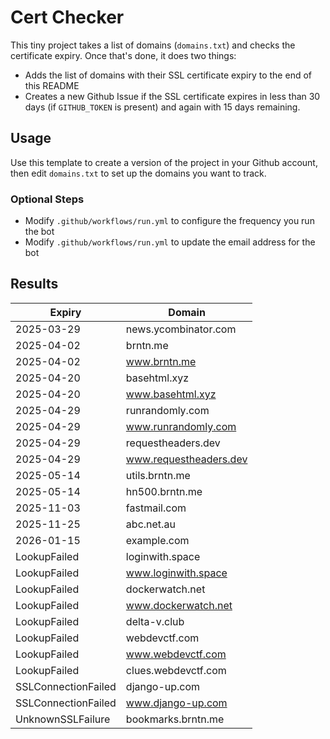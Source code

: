 # Cert Checker

This tiny project takes a list of domains (`domains.txt`) and checks the certificate expiry. Once that's done, it does two things:

- Adds the list of domains with their SSL certificate expiry to the end of this README
- Creates a new Github Issue if the SSL certificate expires in less than 30 days (if `GITHUB_TOKEN` is present) and again with 15 days remaining.


## Usage

Use this template to create a version of the project in your Github account, then edit `domains.txt` to set up the domains you want to track.


### Optional Steps

- Modify `.github/workflows/run.yml` to configure the frequency you run the bot
- Modify `.github/workflows/run.yml` to update the email address for the bot

## Results

| Expiry    | Domain   |
|-----------|----------|
| 2025-03-29 | news.ycombinator.com |
| 2025-04-02 | brntn.me |
| 2025-04-02 | www.brntn.me |
| 2025-04-20 | basehtml.xyz |
| 2025-04-20 | www.basehtml.xyz |
| 2025-04-29 | runrandomly.com |
| 2025-04-29 | www.runrandomly.com |
| 2025-04-29 | requestheaders.dev |
| 2025-04-29 | www.requestheaders.dev |
| 2025-05-14 | utils.brntn.me |
| 2025-05-14 | hn500.brntn.me |
| 2025-11-03 | fastmail.com |
| 2025-11-25 | abc.net.au |
| 2026-01-15 | example.com |
| LookupFailed | loginwith.space |
| LookupFailed | www.loginwith.space |
| LookupFailed | dockerwatch.net |
| LookupFailed | www.dockerwatch.net |
| LookupFailed | delta-v.club |
| LookupFailed | webdevctf.com |
| LookupFailed | www.webdevctf.com |
| LookupFailed | clues.webdevctf.com |
| SSLConnectionFailed | django-up.com |
| SSLConnectionFailed | www.django-up.com |
| UnknownSSLFailure | bookmarks.brntn.me |
